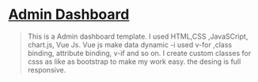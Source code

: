 # [Admin Dashboard](https://shvuedashboard.netlify.app/)


> This is a Admin dashboard template.
> I used HTML,CSS ,JavaSCript, chart.js, Vue Js.
> Vue js make data dynamic -i used v-for ,class binding, attribute binding, v-if and so on.
> I create custom classes for csss as like as bootstrap to make my work easy.
> the desing is full responsive.
